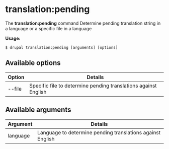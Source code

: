 # translation:pending
The **translation:pending** command Determine pending translation string in a language or a specific file in a language

**Usage:**
```
$ drupal translation:pending [arguments] [options] 
```

## Available options
Option | Details
-------|-------------
--file | Specific file to determine pending translations against English

## Available arguments
Argument | Details
---------|-------------
language | Language to determine pending translations against English

